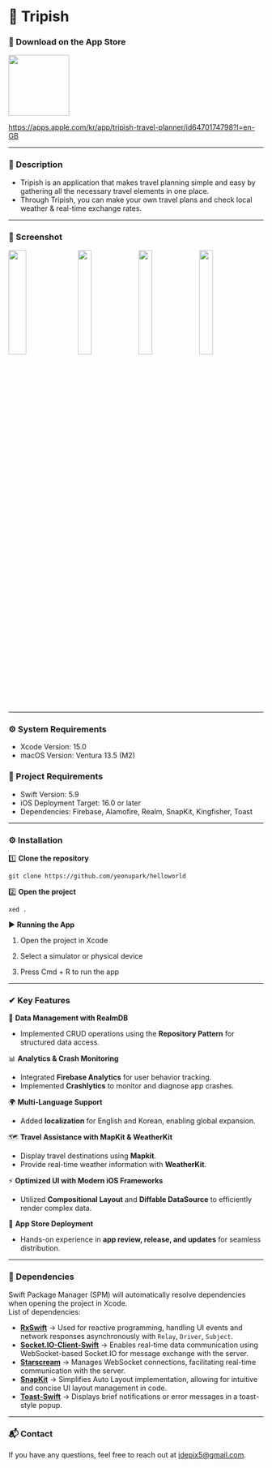 # 🐠 Tripish

### 🤳 Download on the App Store
<a href="https://apps.apple.com/kr/app/tripish-travel-planner/id6470174798?l=en-GB">
    <img src="https://github.com/user-attachments/assets/bb6ccaa8-e578-4d85-8822-27a8d08427b8" width="120">
</a>

https://apps.apple.com/kr/app/tripish-travel-planner/id6470174798?l=en-GB  

---
### 📝 Description
- Tripish is an application that makes travel planning simple and easy by gathering all the necessary travel elements in one place. 
- Through Tripish, you can make your own travel plans and check local weather & real-time exchange rates.
---
### 📱 Screenshot
<img src = "https://github.com/yeonupark/HelloWorld/assets/130972950/0b202e44-4ebf-4ac6-8fda-72e2a2f73c99" width="26.5%" height="23%">
<img src = "https://github.com/yeonupark/HelloWorld/assets/130972950/f198cfed-90e6-44a1-b4c6-4da2f57279a6" width="23%" height="23%">
<img src = "https://github.com/yeonupark/HelloWorld/assets/130972950/57e3e4d8-c109-4147-9b85-79550832b90a" width="23%" height="23%">
<img src = "https://github.com/yeonupark/HelloWorld/assets/130972950/183a7d0b-f207-4274-af31-46260c679c42" width="23%" height="23%">

---
### ⚙️ System Requirements
- Xcode Version: 15.0
- macOS Version: Ventura 13.5 (M2)

### 🔧 Project Requirements
- Swift Version: 5.9
- iOS Deployment Target: 16.0 or later
- Dependencies: Firebase, Alamofire, Realm, SnapKit, Kingfisher, Toast
  
---
### ⚙️ Installation

1️⃣ **Clone the repository**
```
git clone https://github.com/yeonupark/helloworld
```
2️⃣ **Open the project**
```
xed .
``` 

▶️ **Running the App**

1. Open the project in Xcode

2. Select a simulator or physical device

3. Press Cmd + R to run the app

---
### ✔ Key Features

📂 **Data Management with RealmDB**    
- Implemented CRUD operations using the **Repository Pattern** for structured data access.   
    
📊 **Analytics & Crash Monitoring**      
- Integrated **Firebase Analytics** for user behavior tracking.     
- Implemented **Crashlytics** to monitor and diagnose app crashes.     
    
🌍 **Multi-Language Support**    
- Added **localization** for English and Korean, enabling global expansion.    
    
🗺️ **Travel Assistance with MapKit & WeatherKit**    
- Display travel destinations using **Mapkit**.    
- Provide real-time weather information with **WeatherKit**.    
    
⚡ **Optimized UI with Modern iOS Frameworks**    
- Utilized **Compositional Layout** and **Diffable DataSource** to efficiently render complex data.  
      
📱 **App Store Deployment**    
- Hands-on experience in **app review, release, and updates** for seamless distribution.    


---


### 🔗 Dependencies

Swift Package Manager (SPM) will automatically resolve dependencies when opening the project in Xcode.     
List of dependencies:  

- **[RxSwift](https://github.com/ReactiveX/RxSwift)** → Used for reactive programming, handling UI events and network responses asynchronously with `Relay`, `Driver`, `Subject`.  
- **[Socket.IO-Client-Swift](https://github.com/socketio/socket.io-client-swift)** → Enables real-time data communication using WebSocket-based Socket.IO for message exchange with the server.
- **[Starscream](https://github.com/daltoniam/Starscream)** → Manages WebSocket connections, facilitating real-time communication with the server.    
- **[SnapKit](https://github.com/SnapKit/SnapKit)** → Simplifies Auto Layout implementation, allowing for intuitive and concise UI layout management in code.  
- **[Toast-Swift](https://github.com/scalessec/Toast-Swift.git)** → Displays brief notifications or error messages in a toast-style popup.  
---
### 📬 Contact

If you have any questions, feel free to reach out at [idepix5@gmail.com](mailto:idepix5@gmail.com).


